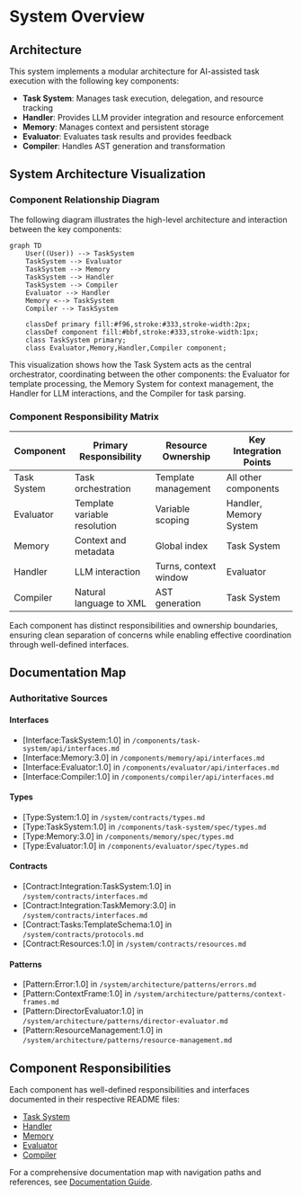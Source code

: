 # System Overview

## Architecture

This system implements a modular architecture for AI-assisted task execution with the following key components:

- **Task System**: Manages task execution, delegation, and resource tracking
- **Handler**: Provides LLM provider integration and resource enforcement
- **Memory**: Manages context and persistent storage
- **Evaluator**: Evaluates task results and provides feedback
- **Compiler**: Handles AST generation and transformation

## System Architecture Visualization

### Component Relationship Diagram
The following diagram illustrates the high-level architecture and interaction between the key components:

```mermaid
graph TD
    User((User)) --> TaskSystem
    TaskSystem --> Evaluator
    TaskSystem --> Memory
    TaskSystem --> Handler
    TaskSystem --> Compiler
    Evaluator --> Handler
    Memory <--> TaskSystem
    Compiler --> TaskSystem
    
    classDef primary fill:#f96,stroke:#333,stroke-width:2px;
    classDef component fill:#bbf,stroke:#333,stroke-width:1px;
    class TaskSystem primary;
    class Evaluator,Memory,Handler,Compiler component;
```

This visualization shows how the Task System acts as the central orchestrator, coordinating between the other components: the Evaluator for template processing, the Memory System for context management, the Handler for LLM interactions, and the Compiler for task parsing.

### Component Responsibility Matrix

| Component   | Primary Responsibility        | Resource Ownership          | Key Integration Points       |
|-------------|------------------------------|----------------------------|------------------------------|
| Task System | Task orchestration           | Template management        | All other components         |
| Evaluator   | Template variable resolution | Variable scoping           | Handler, Memory System       |
| Memory      | Context and metadata         | Global index               | Task System                  |
| Handler     | LLM interaction              | Turns, context window      | Evaluator                    |
| Compiler    | Natural language to XML      | AST generation             | Task System                  |

Each component has distinct responsibilities and ownership boundaries, ensuring clean separation of concerns while enabling effective coordination through well-defined interfaces.

## Documentation Map

### Authoritative Sources

#### Interfaces
- [Interface:TaskSystem:1.0] in `/components/task-system/api/interfaces.md`
- [Interface:Memory:3.0] in `/components/memory/api/interfaces.md`
- [Interface:Evaluator:1.0] in `/components/evaluator/api/interfaces.md`
- [Interface:Compiler:1.0] in `/components/compiler/api/interfaces.md`

#### Types
- [Type:System:1.0] in `/system/contracts/types.md`
- [Type:TaskSystem:1.0] in `/components/task-system/spec/types.md`
- [Type:Memory:3.0] in `/components/memory/spec/types.md`
- [Type:Evaluator:1.0] in `/components/evaluator/spec/types.md`

#### Contracts
- [Contract:Integration:TaskSystem:1.0] in `/system/contracts/interfaces.md`
- [Contract:Integration:TaskMemory:3.0] in `/system/contracts/interfaces.md`
- [Contract:Tasks:TemplateSchema:1.0] in `/system/contracts/protocols.md`
- [Contract:Resources:1.0] in `/system/contracts/resources.md`

#### Patterns
- [Pattern:Error:1.0] in `/system/architecture/patterns/errors.md`
- [Pattern:ContextFrame:1.0] in `/system/architecture/patterns/context-frames.md`
- [Pattern:DirectorEvaluator:1.0] in `/system/architecture/patterns/director-evaluator.md`
- [Pattern:ResourceManagement:1.0] in `/system/architecture/patterns/resource-management.md`

## Component Responsibilities

Each component has well-defined responsibilities and interfaces documented in their respective README files:

- [Task System](/components/task-system/README.md)
- [Handler](/components/handler/README.md)
- [Memory](/components/memory/README.md)
- [Evaluator](/components/evaluator/README.md)
- [Compiler](/components/compiler/README.md)

For a comprehensive documentation map with navigation paths and references, see [Documentation Guide](/system/docs-guide.md).
